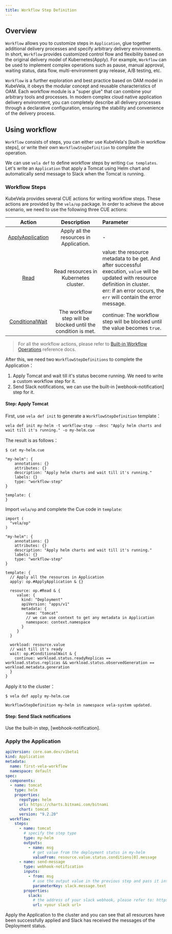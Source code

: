 ```yaml
---
title: Workflow Step Definition
---
```


## Overview

`Workflow` allows you to customize steps in `Application`, glue together additional delivery processes and specify arbitrary delivery environments. In short, `Workflow` provides customized control flow and flexibility based on the original delivery model of Kubernetes(Apply). For example, `Workflow` can be used to implement complex operations such as pause, manual approval, waiting status, data flow, multi-environment gray release, A/B testing, etc.

`Workflow` is a further exploration and best practice based on OAM model in KubeVela, it obeys the modular concept and reusable characteristics of OAM. Each workflow module is a "super glue" that can combine your arbitrary tools and processes. In modern complex cloud native application delivery environment, you can completely describe all delivery processes through a declarative configuration, ensuring the stability and convenience of the delivery process.

## Using workflow

`Workflow` consists of steps, you can either use KubeVela's [built-in workflow steps], or write their own `WorkflowStepDefinition` to complete the operation.

We can use `vela def` to define workflow steps by writing `Cue templates`. Let's write an `Application` that apply a Tomcat using Helm chart and automatically send message to Slack when the Tomcat is running.

### Workflow Steps

KubeVela provides several CUE actions for writing workflow steps. These actions are provided by the `vela/op` package. In order to achieve the above scenario, we need to use the following three CUE actions:

| Action | Description | Parameter |
| :---: | :--: | :-- |
| [ApplyApplication](./cue-actions#apply) | Apply all the resources in Application. | - |
| [Read](./cue-actions#read) | Read resources in Kubernetes cluster. | value: the resource metadata to be get. And after successful execution, `value` will be updated with resource definition in cluster.<br /> err: if an error occurs, the `err` will contain the error message. |
| [ConditionalWait](./cue-actions#conditionalwait) | The workflow step will be blocked until the condition is met. | continue: The workflow step will be blocked until the value becomes `true`. |

> For all the workflow actions, please refer to [Built-in Workflow Operations](./cue-actions) reference docs.

After this, we need two `WorkflowStepDefinitions` to complete the Application：

1. Apply Tomcat and wait till it's status become running. We need to write a custom workflow step for it.
2. Send Slack notifications, we can use the built-in [webhook-notification] step for it.

#### Step: Apply Tomcat

First, use `vela def init` to generate a `WorkflowStepDefinition` template：

```shell
vela def init my-helm -t workflow-step --desc "Apply helm charts and wait till it's running." -o my-helm.cue
```

The result is as follows：
```shell
$ cat my-helm.cue

"my-helm": {
	annotations: {}
	attributes: {}
	description: "Apply helm charts and wait till it's running."
	labels: {}
	type: "workflow-step"
}

template: {
}
```

Import `vela/op` and complete the Cue code in `template`:

```
import (
  "vela/op"
)

"my-helm": {
	annotations: {}
	attributes: {}
	description: "Apply helm charts and wait till it's running."
	labels: {}
	type: "workflow-step"
}

template: {
  // Apply all the resources in Application
  apply: op.#ApplyApplication & {}

  resource: op.#Read & {
     value: {
       kind: "Deployment"
       apiVersion: "apps/v1"
       metadata: {
         name: "tomcat"
         // we can use context to get any metadata in Application
         namespace: context.namespace
       }
     }
  }

  workload: resource.value
  // wait till it's ready
  wait: op.#ConditionalWait & {
    continue: workload.status.readyReplicas == workload.status.replicas && workload.status.observedGeneration == workload.metadata.generation
  }
}
```

Apply it to the cluster：

```shell
$ vela def apply my-helm.cue

WorkflowStepDefinition my-helm in namespace vela-system updated.
```

#### Step: Send Slack notifications

Use the built-in step, [webhook-notification].

### Apply the Application

```yaml
apiVersion: core.oam.dev/v1beta1
kind: Application
metadata:
  name: first-vela-workflow
  namespace: default
spec:
  components:
  - name: tomcat
    type: helm
    properties:
      repoType: helm
      url: https://charts.bitnami.com/bitnami
      chart: tomcat
      version: "9.2.20"
  workflow:
    steps:
      - name: tomcat
        # specify the step type
        type: my-helm
        outputs:
          - name: msg
            # get value from the deployment status in my-helm
            valueFrom: resource.value.status.conditions[0].message
      - name: send-message
        type: webhook-notification
        inputs:
          - from: msg
            # use the output value in the previous step and pass it into the properties slack.message.text
            parameterKey: slack.message.text 
        properties:
          slack:
            # the address of your slack webhook, please refer to: https://api.slack.com/messaging/webhooks
            url: <your slack url>
```

Apply the Application to the cluster and you can see that all resources have been successfully applied and Slack has received the messages of the Deployment status.
